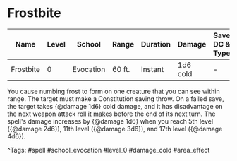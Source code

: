 # Frostbite

| Name | Level | School | Range | Duration | Damage | Save DC & Type |
|------|-------|--------|-------|----------|--------|----------------|
| Frostbite | 0 | Evocation | 60 ft. | Instant | 1d6 cold | - |

You cause numbing frost to form on one creature that you can see within range. The target must make a Constitution saving throw. On a failed save, the target takes {@damage 1d6} cold damage, and it has disadvantage on the next weapon attack roll it makes before the end of its next turn. The spell's damage increases by {@damage 1d6} when you reach 5th level ({@damage 2d6}), 11th level ({@damage 3d6}), and 17th level ({@damage 4d6}).

^Tags: #spell #school_evocation #level_0 #damage_cold #area_effect